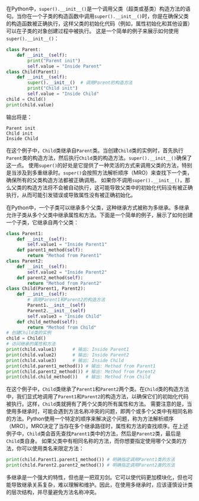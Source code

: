 在Python中，`super().__init__()`是一个调用父类（超类或基类）构造方法的语句。当你在一个子类的构造函数中调用`super().__init__()`时，你是在确保父类的构造函数被正确执行，这样父类的初始化代码（例如，属性初始化和其他设置）可以在子类的对象创建过程中被执行。
这是一个简单的例子来展示如何使用`super().__init__()`：
```python
class Parent:
    def __init__(self):
        print("Parent init")
        self.value = "Inside Parent"
class Child(Parent):
    def __init__(self):
        super().__init__()  # 调用Parent的构造方法
        print("Child init")
        self.value = "Inside Child"
child = Child()
print(child.value)
```
输出将是：
```
Parent init
Child init
Inside Child
```
在这个例子中，`Child`类继承自`Parent`类。当创建`Child`类的实例时，首先执行`Parent`类的构造方法，然后执行`Child`类的构造方法。`super().__init__()`确保了这一点。
使用`super()`的好处是它提供了一种灵活的方式来调用父类的方法，特别是当涉及到多重继承时。`super()`会按照方法解析顺序（MRO）来查找下一个类，确保所有的父类构造方法都被正确调用。
如果你不调用`super().__init__()`，那么父类的构造方法将不会被自动执行，这可能导致父类中的初始化代码没有被正确执行，从而可能引发错误或导致属性没有被正确初始化。


在Python中，一个子类可以继承多个父类，这种继承方式被称为多继承。多继承允许子类从多个父类中继承属性和方法。下面是一个简单的例子，展示了如何创建一个子类，它继承自两个父类：
```python
class Parent1:
    def __init__(self):
        self.value1 = "Inside Parent1"
    def parent1_method(self):
        return "Method from Parent1"
class Parent2:
    def __init__(self):
        self.value2 = "Inside Parent2"
    def parent2_method(self):
        return "Method from Parent2"
class Child(Parent1, Parent2):
    def __init__(self):
        # 调用Parent1和Parent2的构造方法
        Parent1.__init__(self)
        Parent2.__init__(self)
        self.value3 = "Inside Child"
    def child_method(self):
        return "Method from Child"
# 创建Child类的实例
child = Child()
# 访问继承的属性和方法
print(child.value1)      # 输出: Inside Parent1
print(child.value2)      # 输出: Inside Parent2
print(child.value3)      # 输出: Inside Child
print(child.parent1_method()) # 输出: Method from Parent1
print(child.parent2_method()) # 输出: Method from Parent2
print(child.child_method())   # 输出: Method from Child
```
在这个例子中，`Child`类继承了`Parent1`和`Parent2`两个类。在`Child`类的构造方法中，我们显式地调用了`Parent1`和`Parent2`的构造方法，以确保它们的初始化代码被执行。这样，`Child`类就拥有了两个父类的所有属性和方法。
需要注意的是，当使用多继承时，可能会遇到方法名称冲突的问题，即两个或多个父类中有相同名称的方法。Python使用一个特定的顺序来解决这个问题，称为方法解析顺序（MRO）。MRO决定了当存在多个继承路径时，属性和方法的查找顺序。在上述例子中，`Child`类会首先查找`Parent1`类中的方法，然后是`Parent2`类，最后是`Child`类自身。
如果父类中有相同名称的方法，而你想要指定使用哪个父类的方法，你可以使用类名来限定方法：
```python
print(child.Parent1.parent1_method()) # 明确指定调用Parent1类的方法
print(child.Parent2.parent2_method()) # 明确指定调用Parent2类的方法
```
多继承是一个强大的特性，但也是一把双刃剑。它可以使代码更加模块化，但也可能导致继承关系复杂，难以理解和维护。因此，在使用多继承时，应该谨慎设计类的层次结构，并尽量避免方法名称冲突。
